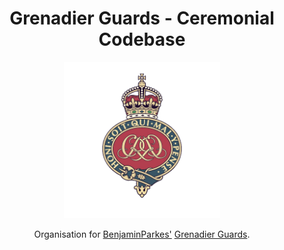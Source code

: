 <div align="center">
<h1>Grenadier Guards - Ceremonial Codebase</h1>

<img src="../Assets/Crest.png"  width="250" height="250">

Organisation for [BenjaminParkes'](https://www.roblox.com/users/164502317/profile) [Grenadier Guards](https://www.roblox.com/groups/8330389/Gren-dier-Gu-rds#!/about).

</div>
